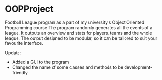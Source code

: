 # OOPProject
Football League program as a part of my university's Object Oriented Programming course
The program randomly generates all the events of a league.
It outputs an overview and stats for players, teams and the whole league.
The output designed to be modular, so it can be tailored to suit your favourite interface.

Update:
* Added a GUI to the program
* Changed the name of some classes and methods to be development-friendly
